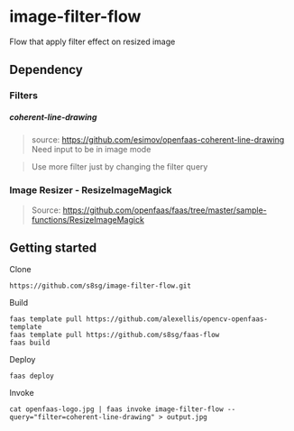 # image-filter-flow
Flow that apply filter effect on resized image

## Dependency
### Filters
##### coherent-line-drawing
> source: https://github.com/esimov/openfaas-coherent-line-drawing       
Need input to be in image mode
    
    
> Use more filter just by changing the filter query

### Image Resizer - ResizeImageMagick
> Source: https://github.com/openfaas/faas/tree/master/sample-functions/ResizeImageMagick   


## Getting started 
Clone
```
https://github.com/s8sg/image-filter-flow.git
```
Build 
```
faas template pull https://github.com/alexellis/opencv-openfaas-template
faas template pull https://github.com/s8sg/faas-flow 
faas build
```
Deploy
```
faas deploy
```
Invoke
```
cat openfaas-logo.jpg | faas invoke image-filter-flow --query="filter=coherent-line-drawing" > output.jpg
```
